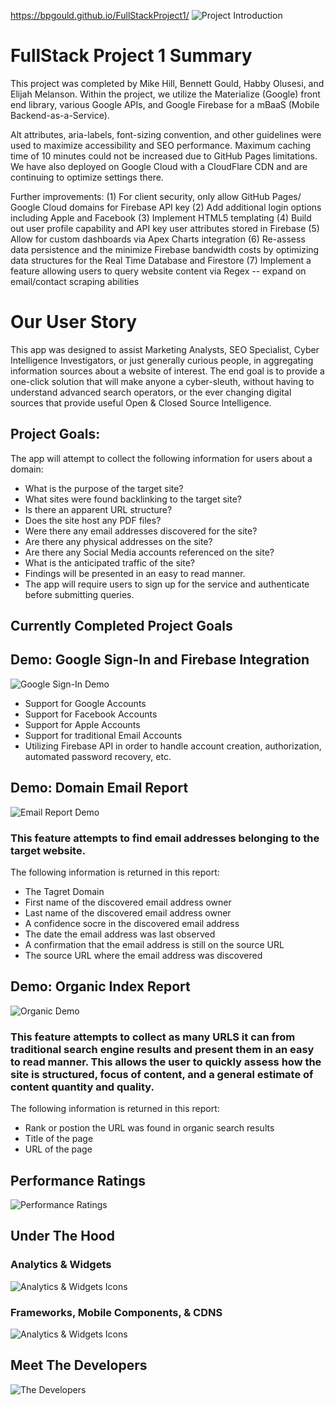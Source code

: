 https://bpgould.github.io/FullStackProject1/
![Project Introduction](https://github.com/bpgould/FullStackProject1/upload/main/GIFs/readme_order_1.jpg)

# FullStack Project 1 Summary
This project was completed by Mike Hill, Bennett Gould, Habby Olusesi, and Elijah Melanson. Within the project, we utilize the Materialize (Google) front end library, various Google APIs, and Google Firebase for a mBaaS (Mobile Backend-as-a-Service).

Alt attributes, aria-labels, font-sizing convention, and other guidelines were used to maximize accessibility and SEO performance. Maximum caching time of 10 minutes could not be increased due to GitHub Pages limitations. We have also deployed on Google Cloud with a CloudFlare CDN and are continuing to optimize settings there.

Further improvements:
(1) For client security, only allow GitHub Pages/ Google Cloud domains for Firebase API key
(2) Add additional login options including Apple and Facebook
(3) Implement HTML5 templating 
(4) Build out user profile capability and API key user attributes stored in Firebase
(5) Allow for custom dashboards via Apex Charts integration
(6) Re-assess data persistence and the minimize Firebase bandwidth costs by optimizing data structures for the Real Time Database and Firestore
(7) Implement a feature allowing users to query website content via Regex -- expand on email/contact scraping abilities

# Our User Story
This app was designed to assist Marketing Analysts, SEO Specialist, Cyber Intelligence Investigators, or just generally curious people, in aggregating information sources about a website of interest. The end goal is to provide a one-click solution that will make anyone a cyber-sleuth, without having to understand advanced search operators, or the ever changing digital sources that provide useful Open & Closed Source Intelligence.

## Project Goals:
The app will attempt to collect the following information for users about a domain: 
 - What is the purpose of the target site?
 - What sites were found backlinking to the target site?
 - Is there an apparent URL structure?
 - Does the site host any PDF files?
 - Were there any email addresses discovered for the site?
 - Are there any physical addresses on the site?
 - Are there any Social Media accounts referenced on the site?
 - What is the anticipated traffic of the site?
 - Findings will be presented in an easy to read manner.
 - The app will require users to sign up for the service and authenticate before submitting queries. 

## Currently Completed Project Goals
## Demo: Google Sign-In and Firebase Integration
![Google Sign-In Demo](https://github.com/bpgould/FullStackProject1/upload/main/GIFs/readme_order_2.gif)

 - Support for Google Accounts
 - Support for Facebook Accounts
 - Support for Apple Accounts
 - Support for traditional Email Accounts
 - Utilizing Firebase API in order to handle account creation, authorization, automated password recovery, etc.

## Demo: Domain Email Report
![Email Report Demo](https://github.com/bpgould/FullStackProject1/upload/main/GIFs/readme_order_3.gif)

### This feature attempts to find email addresses belonging to the target website. 
The following information is returned in this report:
 - The Tagret Domain
 - First name of the discovered email address owner
 - Last name of the discovered email address owner
 - A confidence socre in the discovered email address
 - The date the email address was last observed
 - A confirmation that the email address is still on the source URL
 - The source URL where the email address was discovered
 
## Demo: Organic Index Report
![Organic Demo](https://github.com/bpgould/FullStackProject1/upload/main/GIFs/readme_order_4.gif)

### This feature attempts to collect as many URLS it can from traditional search engine results and present them in an easy to read manner.  This allows the user to quickly assess how the site is structured, focus of content, and a general estimate of content quantity and quality.  

The following information is returned in this report:
 - Rank or postion the URL was found in organic search results
 - Title of the page
 - URL of the page

## Performance Ratings
![Performance Ratings](https://github.com/bpgould/FullStackProject1/upload/main/GIFs/Performance_Indicators.jpg)

## Under The Hood
### Analytics & Widgets
![Analytics & Widgets Icons](https://github.com/bpgould/FullStackProject1/upload/main/GIFs/UnderTheHood_Order_1.jpg)

### Frameworks, Mobile Components, & CDNS
![Analytics & Widgets Icons](https://github.com/bpgould/FullStackProject1/upload/main/GIFs/UnderTheHood_Order_2.jpg)

## Meet The Developers
![The Developers](https://github.com/bpgould/FullStackProject1/upload/main/GIFs/Meet_The_Team.jpg)





